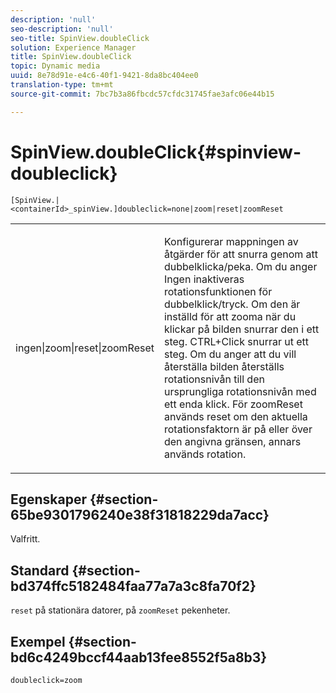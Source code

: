 ```yaml
---
description: 'null'
seo-description: 'null'
seo-title: SpinView.doubleClick
solution: Experience Manager
title: SpinView.doubleClick
topic: Dynamic media
uuid: 8e78d91e-e4c6-40f1-9421-8da8bc404ee0
translation-type: tm+mt
source-git-commit: 7bc7b3a86fbcdc57cfdc31745fae3afc06e44b15

---
```



# SpinView.doubleClick{#spinview-doubleclick}

`[SpinView.|<containerId>_spinView.]doubleclick=none|zoom|reset|zoomReset`

<table id="table_2D828A5750644B9CB95A2989C36F15F1"> 
 <tbody> 
  <tr> 
   <td colname="col1"> <p> <span class="codeph"> ingen|zoom|reset|zoomReset </span> </p> </td> 
   <td colname="col2"> <p> Konfigurerar mappningen av åtgärder för att snurra genom att dubbelklicka/peka. Om du anger <span class="codeph"> Ingen </span> inaktiveras rotationsfunktionen för dubbelklick/tryck. Om den är inställd för att <span class="codeph"> zooma </span> när du klickar på bilden snurrar den i ett steg. CTRL+Click snurrar ut ett steg. Om du anger att du vill <span class="codeph"> återställa bilden </span> återställs rotationsnivån till den ursprungliga rotationsnivån med ett enda klick. För <span class="codeph"> zoomReset </span>används reset om den aktuella rotationsfaktorn är på eller över den angivna gränsen, annars används rotation. </p> </td> 
  </tr> 
 </tbody> 
</table>

## Egenskaper {#section-65be9301796240e38f31818229da7acc}

Valfritt.

## Standard {#section-bd374ffc5182484faa77a7a3c8fa70f2}

`reset` på stationära datorer, på `zoomReset` pekenheter.

## Exempel {#section-bd6c4249bccf44aab13fee8552f5a8b3}

`doubleclick=zoom`
